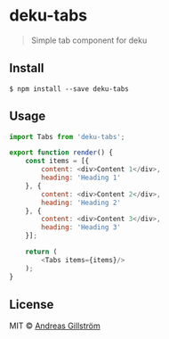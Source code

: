 # deku-tabs

> Simple tab component for deku


## Install

```
$ npm install --save deku-tabs
```


## Usage

```js
import Tabs from 'deku-tabs';

export function render() {
	const items = [{
		content: <div>Content 1</div>,
		heading: 'Heading 1'
	}, {
		content: <div>Content 2</div>,
		heading: 'Heading 2'
	}, {
		content: <div>Content 3</div>,
		heading: 'Heading 3'
	}];

	return (
		<Tabs items={items}/>
	);
}
```


## License

MIT © [Andreas Gillström](http://github.com/gillstrom)
